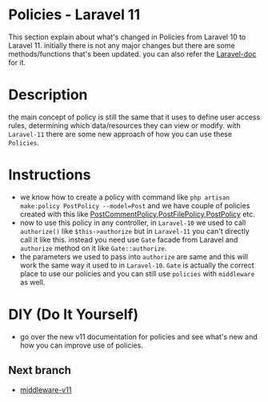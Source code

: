 # Policies - Laravel 11

This section explain about what's changed in Policies from Laravel 10 to Laravel 11. initially there is not any major changes but there are some methods/functions that's been updated. you can also refer the [Laravel-doc](https://laravel.com/docs/11.x/authorization#creating-policies) for it.

# Description

the main concept of policy is still the same that it uses to define user access rules, determining which data/resources they can view or modify. with `Laravel-11` there are some new approach of how you can use these `Policies`.


# Instructions
- we know how to create a policy with command like `php artisan make:policy PostPolicy --model=Post` and we have couple of policies created with this like [PostCommentPolicy](app/Policies/PostCommentPolicy.php),[PostFilePolicy](app/Policies/PostFilePolicy.php),[PostPolicy](app/Policies/PostPolicy.php) etc.
- now to use this policy in any controller, in `Laravel-10` we used to call `authorize()` like `$this->authorize` but in `Laravel-11` you can't directly call it like this. instead you need use `Gate` facade from Laravel and `authorize` method on it like `Gate::authorize`.
- the parameters we used to pass into `authorize` are same and this will work the same way it used to in `Laravel-10`. `Gate` is actually the correct place to use our policies and you can still use `policies` with `middleware` as well.

# DIY (Do It Yourself)
- go over the new v11 documentation for policies and see what's new and how you can improve use of policies.

## Next branch
 - [middleware-v11](https://github.com/mazimez/laravel-hands-on/tree/middleware-v11)
